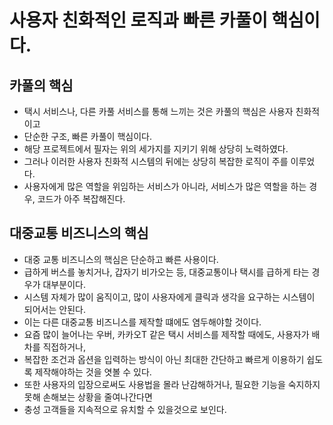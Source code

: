 # 사용자 친화적인 로직과 빠른 카풀이 핵심이다.

## 카풀의 핵심
* 택시 서비스나, 다른 카풀 서비스를 통해 느끼는 것은 카풀의 핵심은 사용자 친화적이고
* 단순한 구조, 빠른 카풀이 핵심이다.
* 해당 프로젝트에서 필자는 위의 세가지를 지키기 위해 상당히 노력하였다.
* 그러나 이러한 사용자 친화적 시스템의 뒤에는 상당히 복잡한 로직이 주를 이루었다.
* 사용자에게 많은 역할을 위임하는 서비스가 아니라, 서비스가 많은 역할을 하는 경우, 코드가 아주 복잡해진다.

## 대중교통 비즈니스의 핵심
* 대중 교통 비즈니스의 핵심은 단순하고 빠른 사용이다.
* 급하게 버스를 놓치거나, 갑자기 비가오는 등, 대중교통이나 택시를 급하게 타는 경우가 대부분이다.
* 시스템 자체가 많이 움직이고, 많이 사용자에게 클릭과 생각을 요구하는 시스템이 되어서는 안된다.
* 이는 다른 대중교통 비즈니스를 제작할 떄에도 염두해야할 것이다.
* 요즘 많이 늘어나는 우버, 카카오T 같은 택시 서비스를 제작할 때에도, 사용자가 배차를 직접하거나,
* 복잡한 조건과 옵션을 입력하는 방식이 아닌 최대한 간단하고 빠르게 이용하기 쉽도록 제작해야하는 것을 엿볼 수 있다.
* 또한 사용자의 입장으로써도 사용법을 몰라 난감해하거나, 필요한 기능을 숙지하지 못해 손해보는 상황을 줄여나간다면
* 충성 고객들을 지속적으로 유치할 수 있을것으로 보인다.